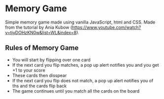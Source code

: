 # Memory Game

Simple memory game made using vanilla JavaScript, html and CSS.
Made from the tutorial by Ania Kubow (https://www.youtube.com/watch?v=tjyDOHzKN0w&list=WL&index=8).

## Rules of Memory Game
- You will start by flipping over one card
- If the next card you flip matches, a pop up alert notifies you and you get +1 to your score
- These cards then disspear
- If the next card you flip does not match, a pop up alert notifies you of ths and the cards flip back
- The game continues until you match all the cards on the board